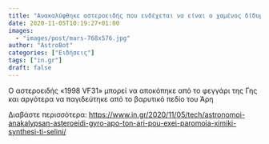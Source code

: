 ```yaml
---
title: "Ανακαλύφθηκε αστεροειδής που ενδέχεται να είναι ο χαμένος δίδυμος αδελφός της Σελήνης"
date: 2020-11-05T10:19:27+01:00
images:
  - "images/post/mars-768x576.jpg"
author: "AstroBot"
categories: ["Ειδήσεις"]
tags: ["in.gr"]
draft: false
---
```


Ο αστεροειδής «1998 VF31» μπορεί να αποκόπηκε από το φεγγάρι της Γης και αργότερα να παγιδεύτηκε από το βαρυτικό πεδίο του Άρη

Διαβάστε περισσότερα: https://www.in.gr/2020/11/05/tech/astronomoi-anakalypsan-asteroeidi-gyro-apo-ton-ari-pou-exei-paromoia-ximiki-synthesi-ti-selini/
